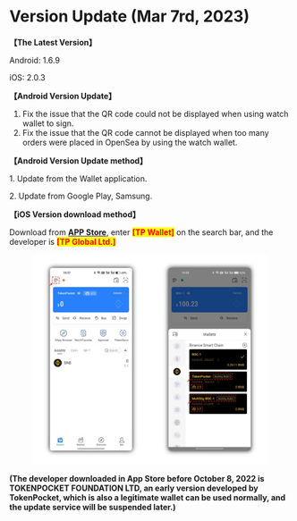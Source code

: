 # Version Update (Mar 7rd, 2023)

**【The Latest Version】**

Android: 1.6.9

iOS: 2.0.3



**【Android Version Update】**

1. Fix the issue that the QR code could not be displayed when using watch wallet to sign.
2. Fix the issue that the QR code cannot be displayed when too many orders were placed in OpenSea by using the watch wallet.



**【Android Version Update method】**

1\. Update from the Wallet application.

2\. Update from Google Play, Samsung.



**【iOS Version download method】‌**

&#x20; Download from [**APP Store**](https://apps.apple.com/hk/app/tp-global-wallet/id6444625622), enter <mark style="color:red;">**\[TP Wallet]**</mark> on the search bar, and the developer is <mark style="color:red;">**\[TP Global Ltd.]**</mark>

<figure><img src="../../.gitbook/assets/image (1) (2).png" alt=""><figcaption></figcaption></figure>

**(The developer downloaded in App Store before October 8, 2022 is TOKENPOCKET FOUNDATION LTD, an early version developed by TokenPocket, which is also a legitimate wallet can be used normally, and the update service will be suspended later.)**
